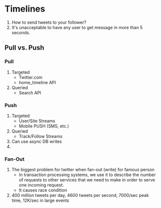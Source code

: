 
# Timelines
1. How to send tweets to your follower? 
2. It's unacceptable to have any user to get message in more than 5 seconds.


## Pull vs. Push
### Pull
1. Targeted
   * Twitter.com
   * home_timeline API
1. Queried
   * Search API

### Push
1. Targeted
   * User/Site Streams
   * Mobile PUSH (SMS, etc.)
1. Queried
   * Track/Follow Streams
1. Can use async DB writes
2. 
### Fan-Out
1. The biggest problem for twitter when fan-out (write) for famous person
   * In transaction processing systems, we use it to describe the number of requests to other services that we need to make in order to serve one incoming request.
   * It causes race condition
1. 400 million tweets per day, 4600 tweets per second, 7000/sec peak time, 12K/sec in large events
